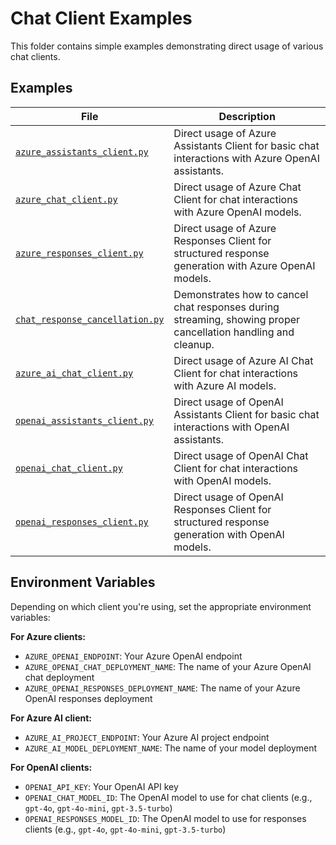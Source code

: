 # Chat Client Examples

This folder contains simple examples demonstrating direct usage of various chat clients.

## Examples

| File | Description |
|------|-------------|
| [`azure_assistants_client.py`](azure_assistants_client.py) | Direct usage of Azure Assistants Client for basic chat interactions with Azure OpenAI assistants. |
| [`azure_chat_client.py`](azure_chat_client.py) | Direct usage of Azure Chat Client for chat interactions with Azure OpenAI models. |
| [`azure_responses_client.py`](azure_responses_client.py) | Direct usage of Azure Responses Client for structured response generation with Azure OpenAI models. |
| [`chat_response_cancellation.py`](chat_response_cancellation.py) | Demonstrates how to cancel chat responses during streaming, showing proper cancellation handling and cleanup. |
| [`azure_ai_chat_client.py`](azure_ai_chat_client.py) | Direct usage of Azure AI Chat Client for chat interactions with Azure AI models. |
| [`openai_assistants_client.py`](openai_assistants_client.py) | Direct usage of OpenAI Assistants Client for basic chat interactions with OpenAI assistants. |
| [`openai_chat_client.py`](openai_chat_client.py) | Direct usage of OpenAI Chat Client for chat interactions with OpenAI models. |
| [`openai_responses_client.py`](openai_responses_client.py) | Direct usage of OpenAI Responses Client for structured response generation with OpenAI models. |

## Environment Variables

Depending on which client you're using, set the appropriate environment variables:

**For Azure clients:**
- `AZURE_OPENAI_ENDPOINT`: Your Azure OpenAI endpoint
- `AZURE_OPENAI_CHAT_DEPLOYMENT_NAME`: The name of your Azure OpenAI chat deployment
- `AZURE_OPENAI_RESPONSES_DEPLOYMENT_NAME`: The name of your Azure OpenAI responses deployment

**For Azure AI client:**
- `AZURE_AI_PROJECT_ENDPOINT`: Your Azure AI project endpoint
- `AZURE_AI_MODEL_DEPLOYMENT_NAME`: The name of your model deployment

**For OpenAI clients:**
- `OPENAI_API_KEY`: Your OpenAI API key
- `OPENAI_CHAT_MODEL_ID`: The OpenAI model to use for chat clients (e.g., `gpt-4o`, `gpt-4o-mini`, `gpt-3.5-turbo`)
- `OPENAI_RESPONSES_MODEL_ID`: The OpenAI model to use for responses clients (e.g., `gpt-4o`, `gpt-4o-mini`, `gpt-3.5-turbo`)
